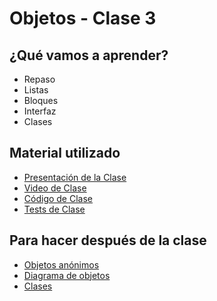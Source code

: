 # Objetos - Clase 3

## ¿Qué vamos a aprender?

* Repaso
* Listas
* Bloques
* Interfaz
* Clases

## Material utilizado

* [Presentación de la Clase](https://docs.google.com/presentation/d/1LgonR7dpJAainKL-v-oNdkYJPdW-tL5PpQHsh4XMcDM)
* [Video de Clase](https://youtu.be/X7hipF5-bvs)
* [Código de Clase](https://github.com/pdep-st/seguimiento/blob/main/seguimiento/2025/objetos/practica/clase3.wlk)
* [Tests de Clase](https://github.com/pdep-st/seguimiento/blob/main/seguimiento/2025/objetos/practica/clase3_tests.wtest)

## Para hacer después de la clase
* [Objetos anónimos](https://docs.google.com/document/d/1j2VoBNczPsMXrIjJ4tycYU982CZahReTvzkWS9TTKV0/edit)
* [Diagrama de objetos](https://docs.google.com/document/d/1eXLlNppAX-7E2M8Xxs0MCckdn4XVEYmeQNaS_E1RqTc/edit#heading=h.44sinio)
* [Clases](https://docs.google.com/document/d/1Dgq_PfCbJHO1M7dXe-vGXtj4mbEUWlYhfvQ2i0RWOsk)